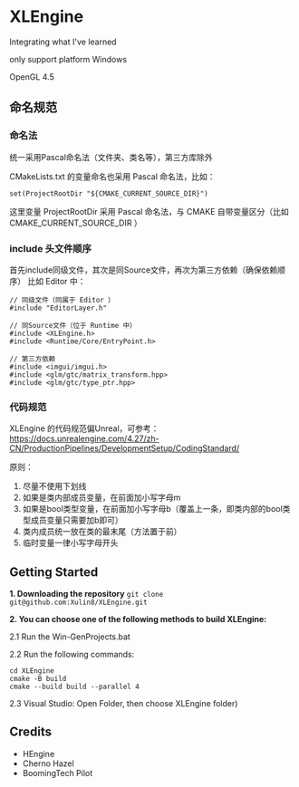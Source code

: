 # XLEngine
Integrating what I've learned

only support platform Windows

OpenGL 4.5

## 命名规范

### 命名法
统一采用Pascal命名法（文件夹、类名等），第三方库除外

CMakeLists.txt 的变量命名也采用 Pascal 命名法，比如：
```
set(ProjectRootDir "${CMAKE_CURRENT_SOURCE_DIR}")
```
这里变量 ProjectRootDir 采用 Pascal 命名法，与 CMAKE 自带变量区分（比如 CMAKE_CURRENT_SOURCE_DIR ）

### include 头文件顺序
首先include同级文件，其次是同Source文件，再次为第三方依赖（确保依赖顺序）
比如 Editor 中：
```
// 同级文件（同属于 Editor ）
#include "EditorLayer.h"

// 同Source文件（位于 Runtime 中）
#include <XLEngine.h>
#include <Runtime/Core/EntryPoint.h>	

// 第三方依赖
#include <imgui/imgui.h>
#include <glm/gtc/matrix_transform.hpp>
#include <glm/gtc/type_ptr.hpp>
```
### 代码规范
XLEngine 的代码规范偏Unreal，可参考：
https://docs.unrealengine.com/4.27/zh-CN/ProductionPipelines/DevelopmentSetup/CodingStandard/

原则：
1. 尽量不使用下划线
1. 如果是类内部成员变量，在前面加小写字母m
1. 如果是bool类型变量，在前面加小写字母b（覆盖上一条，即类内部的bool类型成员变量只需要加b即可）
1. 类内成员统一放在类的最末尾（方法置于前）
1. 临时变量一律小写字母开头

## Getting Started
**1. Downloading the repository**
`git clone git@github.com:Xulin8/XLEngine.git`

**2. You can choose one of the following methods to build XLEngine:**

2.1 Run the Win-GenProjects.bat 

2.2 Run the following commands:
```
cd XLEngine
cmake -B build
cmake --build build --parallel 4
```
2.3 Visual Studio: Open Folder, then choose XLEngine folder)

## Credits
* HEngine
* Cherno Hazel
* BoomingTech Pilot